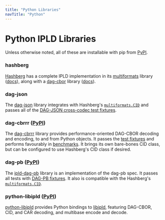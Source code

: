 ```yaml
---
title: "Python Libraries"
navTitle: "Python"
---
```


Python IPLD Libraries
=====================

Unless otherwise noted, all of these are installable with pip from [PyPI](https://pypi.org/).

### hashberg
[Hashberg](https://www.hashberg.io/) has a complete IPLD implementation in its [multiformats](https://github.com/hashberg-io/multiformats/) library ([docs](https://multiformats.readthedocs.io/)), along with a [dag-cbor](https://github.com/hashberg-io/dag-cbor/) library ([docs](https://dag-cbor.readthedocs.io/)).

### dag-json
The [dag-json](https://github.com/snarfed/dag-json) library integrates with Hashberg's [`multiformats.CID`](https://multiformats.readthedocs.io/en/latest/cid.html) and passes all of the [DAG-JSON cross-codec test fixtures](https://ipld.io/specs/codecs/dag-json/fixtures/cross-codec/).

### dag-cbrrr ([PyPI](https://pypi.org/project/cbrrr/))
The [dag-cbrrr](https://github.com/DavidBuchanan314/dag-cbrrr) library provides performance-oriented DAG-CBOR decoding and encoding, to and from Python objects. It passes the [test fixtures](https://github.com/ipld/codec-fixtures/tree/master/fixtures) and performs favourably in [benchmarks](https://github.com/DavidBuchanan314/dag-cbor-benchmark). It brings its own bare-bones CID class, but can be configured to use Hashberg's CID class if desired.

### dag-pb ([PyPI](https://pypi.org/project/ipld-dag-pb/))
The [ipld-dag-pb](https://github.com/storacha/py-ipld-dag-pb) library is an implementation of the dag-pb spec. It passes all tests with [DAG-PB fixtures](https://github.com/ipld/codec-fixtures/tree/master/fixtures). It also is compatible with the Hashberg's [`multiformats.CID`](https://github.com/hashberg-io/multiformats/#id9).

### python-libipld ([PyPI](https://pypi.org/project/libipld/))
[python-libipld](https://github.com/MarshalX/python-libipld) provides Python bindings to [libipld](https://github.com/ipld/libipld), featuring DAG-CBOR, CID, and CAR decoding, and multibase encode and decode.
